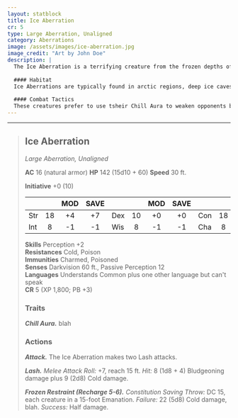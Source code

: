 ```yaml
---
layout: statblock
title: Ice Aberration
cr: 5
type: Large Aberration, Unaligned
category: Aberrations
image: /assets/images/ice-aberration.jpg
image_credit: "Art by John Doe"
description: |
  The Ice Aberration is a terrifying creature from the frozen depths of the Elemental Plane of Ice. Its crystalline form pulses with cold energy, and frost forms on every surface it touches.
  
  #### Habitat
  Ice Aberrations are typically found in arctic regions, deep ice caves, or areas where the boundary between the Material Plane and the Elemental Plane of Ice has worn thin.
  
  #### Combat Tactics
  These creatures prefer to use tsheir Chill Aura to weaken opponents before closing in with their devastating Lash attacks. They're cunning enough to use their Frozen Restraint ability to control the battlefield.
---
```


___
> ## Ice Aberration
> *Large Aberration, Unaligned*
> 
> **AC** 16 (natural armor) **HP** 142 (15d10 + 60) **Speed** 30 ft.
> 
> **Initiative** +0 (10)
>
> | | | MOD | SAVE | | | MOD | SAVE | | | MOD | SAVE |
> |:--|:-:|:----:|:----:|:--|:-:|:----:|:----:|:--|:-:|:----:|:----:|
> |Str| 18| +4 | +7 |Dex| 10| +0 | +0 |Con| 18| +4 | +7 |
> |Int| 8| -1 | -1 |Wis| 8| -1 | -1 |Cha| 8| -1 | -1 |
>
> **Skills** Perception +2  
> **Resistances** Cold, Poison  
> **Immunities** Charmed, Poisoned  
> **Senses** Darkvision 60 ft., Passive Perception 12  
> **Languages** Understands Common plus one other language but can't speak  
> **CR** 5 (XP 1,800; PB +3)
>
> ### Traits
>
> ***Chill Aura.*** blah
>
> ### Actions
>
> ***Attack.*** The Ice Aberration makes two Lash attacks.
>
> ***Lash.*** *Melee Attack Roll:* +7, reach 15 ft. *Hit:* 8 (1d8 + 4) Bludgeoning damage plus 9 (2d8) Cold damage.
>
> ***Frozen Restraint (Recharge 5-6).*** *Constitution Saving Throw:* DC 15, each creature in a 15-foot Emanation. *Failure:* 22 (5d8) Cold damage, blah. *Success:* Half damage.